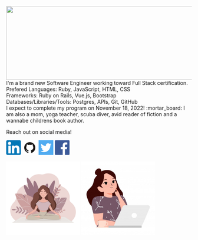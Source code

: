 <img src="images/World.png" width=1200; height=200; align=center>
<span style=font-size:100px">
I'm a brand new Software Engineer working toward Full Stack certification.<br />
Prefered 
  Languages: Ruby, JavaScript, HTML, CSS<br />
  Frameworks: Ruby on Rails, Vue.js, Bootstrap<br /> 
  Databases/Libraries/Tools: Postgres, APIs, Git, GitHub<br />
I expect to complete my program on November 18, 2022! :mortar_board:	
</span>
I am also a mom, yoga teacher, scuba diver, avid reader of fiction and a wannabe childrens book author. 
</p>
Reach out on social media!

<a href="https://www.linkedin.com/in/robyn-spaulding"><img src="images/linkedin.png" style="width:40px;height=40px;"></a>
<a href="https://github.com/robynspaulding"><img src="images/github.png" style="width:40px;height=40px;"></a>
<a href="https://twitter.com/RobynSp27"><img src="images/twitter.png" style="width:40px;height=40px;"></a>
<a href="https://m.me/robyn.morris.3382"><img src="images/facebook.png" style="width:40px;height=40px;"></a>

<img src="images/yoga.jpeg" width=200; align=center>   
                        <img src="images/coding.jpeg" width=200; align=center>


